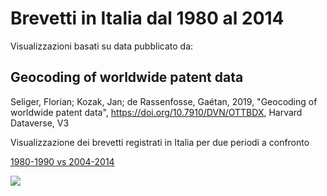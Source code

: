 # Brevetti in Italia dal 1980 al 2014

Visualizzazioni basati su data pubblicato da:

## Geocoding of worldwide patent data

Seliger, Florian; Kozak, Jan; de Rassenfosse, Gaétan, 2019, "Geocoding of worldwide patent data",
https://doi.org/10.7910/DVN/OTTBDX, Harvard Dataverse, V3 



Visualizzazione dei brevetti registrati in Italia per due periodi a confronto

[1980-1990 vs 2004-2014](http://compare.ixmaps.com?left=https://raw.githubusercontent.com/gjrichter/viz/master/ItalyPatent/ixmap_.project_Patent_IT_inv_1980_1990.json&right=https://raw.githubusercontent.com/gjrichter/viz/master/ItalyPatent/ixmap_.project_Patent_IT_inv_2004_2014.json)



<img src="animazione.gif">

<br><br>

